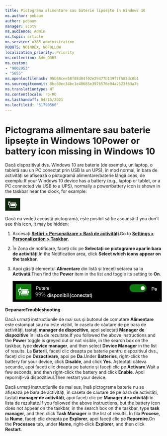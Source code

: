 ```yaml
---
title: Pictograma alimentare sau baterie lipsește în Windows 10
ms.author: pebaum
author: pebaum
manager: scotv
ms.audience: Admin
ms.topic: article
ms.service: o365-administration
ROBOTS: NOINDEX, NOFOLLOW
localization_priority: Priority
ms.collection: Adm_O365
ms.custom:
- "9002953"
- "5655"
ms.openlocfilehash: 95b68cee58f88d04f02e29477b139f7f583dc0b1
ms.sourcegitcommit: 8bc60ec34bc1e40685e3976576e04a2623f63a7c
ms.translationtype: HT
ms.contentlocale: ro-RO
ms.lasthandoff: 04/15/2021
ms.locfileid: "51790560"
---
```

# <a name="power-or-battery-icon-missing-in-windows-10"></a><span data-ttu-id="34b15-102">Pictograma alimentare sau baterie lipsește în Windows 10</span><span class="sxs-lookup"><span data-stu-id="34b15-102">Power or battery icon missing in Windows 10</span></span>

<span data-ttu-id="34b15-103">Dacă dispozitivul dvs. Windows 10 are baterie (de exemplu, un laptop, o tabletă sau un PC conectat prin USB la un UPS), în mod normal, în bara de activități se afișează o pictogramă alimentare/baterie lângă ceas, de exemplu:</span><span class="sxs-lookup"><span data-stu-id="34b15-103">If your Windows 10 device has a battery (e.g., laptop or tablet, or a PC connected via USB to a UPS), normally a power/battery icon is shown in the taskbar near the clock, for example:</span></span>

![Pictograma baterie](media/battery-icon.png)

<span data-ttu-id="34b15-105">Dacă nu vedeți această pictogramă, este posibil să fie ascunsă:</span><span class="sxs-lookup"><span data-stu-id="34b15-105">If you don't see this icon, it may be hidden:</span></span>

1. <span data-ttu-id="34b15-106">Accesați **[Setări > Personalizare > Bară de activități](ms-settings:taskbar?activationSource=GetHelp)**.</span><span class="sxs-lookup"><span data-stu-id="34b15-106">Go to **[Settings > Personalization > Taskbar](ms-settings:taskbar?activationSource=GetHelp)**.</span></span>

2. <span data-ttu-id="34b15-107">În Zona de notificare, faceți clic pe **Selectați ce pictograme apar în bara de activități**.</span><span class="sxs-lookup"><span data-stu-id="34b15-107">In the Notification area, click **Select which icons appear on the taskbar**.</span></span>

3. <span data-ttu-id="34b15-108">Apoi găsiți elementul **Alimentare** din listă și treceți setarea sa la **Activată**.</span><span class="sxs-lookup"><span data-stu-id="34b15-108">Then find the **Power** item in the list and toggle its setting to **On**.</span></span>

    ![Afișați pictograma alimentare în bara de activități](media/power-icon-on.png)

<span data-ttu-id="34b15-110">**Depanare**</span><span class="sxs-lookup"><span data-stu-id="34b15-110">**Troubleshooting**</span></span>

<span data-ttu-id="34b15-111">Dacă urmați instrucțiunile de mai sus și butonul de comutare **Alimentare** este estompat sau nu este vizibil, în caseta de căutare de pe bara de activități, tastați **manager de dispozitive**, apoi selectați **Manager de dispozitive** în lista de rezultate.</span><span class="sxs-lookup"><span data-stu-id="34b15-111">If you followed the above instructions and the **Power** toggle is greyed out or not visible, in the search box on the taskbar, type **device manager**, and then select **Device Manager** in the list of results.</span></span> <span data-ttu-id="34b15-112">La **Baterii**, faceți clic dreapta pe baterie pentru dispozitivul dvs., faceți clic pe **Dezactivare**, apoi pe **Da**.</span><span class="sxs-lookup"><span data-stu-id="34b15-112">Under **Batteries**, right-click the battery for your device, click **Disable**, and click **Yes**.</span></span> <span data-ttu-id="34b15-113">Așteptați câteva secunde, apoi faceți clic dreapta pe baterie și faceți clic pe **Activare**.</span><span class="sxs-lookup"><span data-stu-id="34b15-113">Wait a few seconds, and then right-click the battery and click **Enable**.</span></span> <span data-ttu-id="34b15-114">Apoi reporniți-vă dispozitivul.</span><span class="sxs-lookup"><span data-stu-id="34b15-114">Then restart your device.</span></span>

<span data-ttu-id="34b15-115">Dacă urmați instrucțiunile de mai sus, însă pictograma baterie nu se afișează pe bara de activități, în caseta de căutare de pe bara de activități, tastați **manager de activități**, apoi faceți clic pe **Manager de activități** în lista de rezultate.</span><span class="sxs-lookup"><span data-stu-id="34b15-115">If you followed the above instructions, but the battery icon does not appear on the taskbar, in the search box on the taskbar, type **task manager**, and then click **Task Manager** in the list of results.</span></span> <span data-ttu-id="34b15-116">În fila **Procese**, la **Nume**, faceți clic dreapta pe **Explorer**, apoi faceți clic pe **Repornire**.</span><span class="sxs-lookup"><span data-stu-id="34b15-116">On the **Processes** tab, under **Name**, right-click **Explorer**, and then click **Restart**.</span></span>
